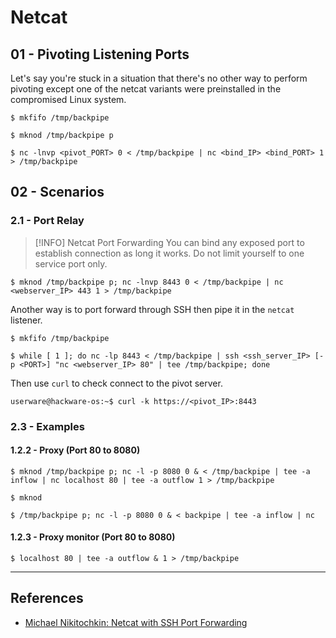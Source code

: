 # Netcat

## 01 - Pivoting Listening Ports

Let's say you're stuck in a situation that there's no other way to perform pivoting except one of the netcat variants were preinstalled in the compromised Linux system.

```
$ mkfifo /tmp/backpipe

$ mknod /tmp/backpipe p

$ nc -lnvp <pivot_PORT> 0 < /tmp/backpipe | nc <bind_IP> <bind_PORT> 1 > /tmp/backpipe
```

## 02 - Scenarios

### 2.1 - Port Relay

> [!INFO] Netcat Port Forwarding
> You can bind any exposed port to establish connection as long it works. Do not limit yourself to one service port only.


```
$ mknod /tmp/backpipe p; nc -lnvp 8443 0 < /tmp/backpipe | nc <webserver_IP> 443 1 > /tmp/backpipe
```

Another way is to port forward through SSH then pipe it in the `netcat` listener.

```
$ mkfifo /tmp/backpipe

$ while [ 1 ]; do nc -lp 8443 < /tmp/backpipe | ssh <ssh_server_IP> [-p <PORT>] "nc <webserver_IP> 80" | tee /tmp/backpipe; done
```

Then use `curl` to check connect to the pivot server.

```
userware@hackware-os:~$ curl -k https://<pivot_IP>:8443
```

### 2.3 - Examples

#### 1.2.2 - Proxy (Port 80 to 8080)

```
$ mknod /tmp/backpipe p; nc -l -p 8080 0 & < /tmp/backpipe | tee -a inflow | nc localhost 80 | tee -a outflow 1 > /tmp/backpipe

$ mknod

$ /tmp/backpipe p; nc -l -p 8080 0 & < backpipe | tee -a inflow | nc
```

#### 1.2.3 - Proxy monitor (Port 80 to 8080)

```
$ localhost 80 | tee -a outflow & 1 > /tmp/backpipe
```

---
## References

- [Michael Nikitochkin: Netcat with SSH Port Forwarding](https://medium.com/notes-and-tips-in-full-stack-development/netcat-with-ssh-port-forwarding-148177b2e850)
